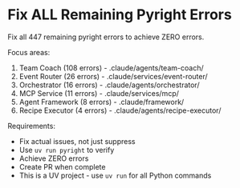 # Fix ALL Remaining Pyright Errors

Fix all 447 remaining pyright errors to achieve ZERO errors.

Focus areas:
1. Team Coach (108 errors) - .claude/agents/team-coach/
2. Event Router (26 errors) - .claude/services/event-router/
3. Orchestrator (16 errors) - .claude/agents/orchestrator/
4. MCP Service (11 errors) - .claude/services/mcp/
5. Agent Framework (8 errors) - .claude/framework/
6. Recipe Executor (4 errors) - .claude/agents/recipe-executor/

Requirements:
- Fix actual issues, not just suppress
- Use `uv run pyright` to verify
- Achieve ZERO errors
- Create PR when complete
- This is a UV project - use `uv run` for all Python commands
